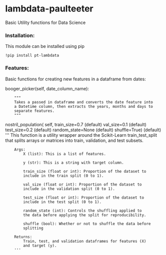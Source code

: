 # lambdata-paulteeter
Basic Utility functions for Data Science

### Installation: 
This module can be installed using pip

`!pip install pt-lambdata`

### Features:
Basic functions for creating new features in a dataframe from dates:

booger_picker(self, date_column_name):
        
        """
        Takes a passed in dataframe and converts the date feature into
        a Datetime column, then extracts the years, months and days to
        separate features.
        """



nostril_population(
            self,
            train_size=0.7 (default)
            val_size=0.1 (default)
            test_size=0.2 (default)
            random_state=None (default)
            shuffle=True) (default)
        '''
        This function is a utility wrapper around the Scikit-Learn
        train_test_split that splits arrays or matrices into train,
        validation, and test subsets.

        Args:
            X (list): This is a list of features.

            y (str): This is a string with target column.

            train_size (float or int): Proportion of the dataset to
            include in the train split (0 to 1).

            val_size (float or int): Proportion of the dataset to
            include in the validation split (0 to 1).

            test_size (float or int): Proportion of the dataset to
            include in the test split (0 to 1).

            random_state (int): Controls the shuffling applied to
            the data before applying the split for reproducibility.

            shuffle (bool): Whether or not to shuffle the data before
            splitting

        Returns:
            Train, test, and validation dataframes for features (X)
            and target (y).
        '''